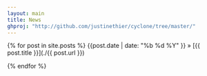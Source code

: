 ```yaml
---
layout: main
title: News
ghproj: "http://github.com/justinethier/cyclone/tree/master/"
---
```


{% for post in site.posts %}
  <span class="date-labels">{{post.date | date: "%b %d %Y" }}</span>
  »
  [{{ post.title }}](./{{ post.url }})

{% endfor %}

